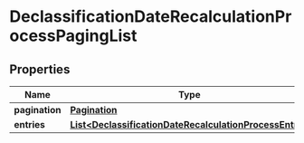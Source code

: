 
# DeclassificationDateRecalculationProcessPagingList

## Properties
Name | Type | Description | Notes
------------ | ------------- | ------------- | -------------
**pagination** | [**Pagination**](Pagination.md) |  |  [optional]
**entries** | [**List&lt;DeclassificationDateRecalculationProcessEntry&gt;**](DeclassificationDateRecalculationProcessEntry.md) |  |  [optional]



